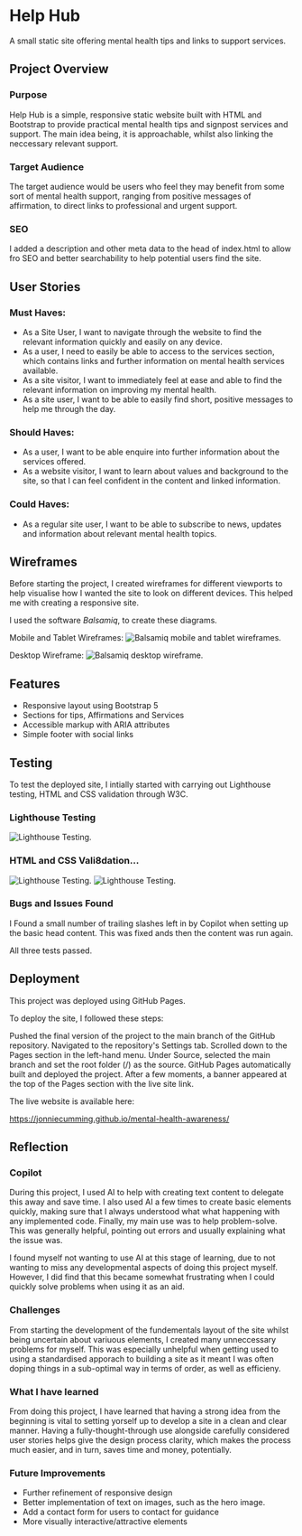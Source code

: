 # Help Hub

A small static site offering mental health tips and links to support services.

## Project Overview 

### Purpose

Help Hub is a simple, responsive static website built with HTML and Bootstrap to provide practical mental health tips and signpost services and support. The main idea being, it is approachable, whilst also linking the neccessary relevant support.

### Target Audience

The target audience would be users who feel they may benefit from some sort of mental health support, ranging from positive messages of affirmation, to direct links to professional and urgent support.

### SEO
I added a description and other meta data to the head of index.html to allow fro SEO and better searchability to help potential users find the site.

## User Stories

### Must Haves:
- As a Site User, I want to navigate through the website to find the relevant information quickly and easily on any device.
- As a user, I need to easily be able to access to the services section, which contains links and further information on mental health services available.
- As a site visitor, I want to immediately feel at ease and able to find the relevant information on improving my mental health.
- As a site user, I want to be able to easily find short, positive messages to help me through the day.
### Should Haves:
- As a user, I want to be able enquire into further information about the services offered.
- As a website visitor, I want to learn about values and background to the site, so that I can feel confident in the content and linked information.

### Could Haves:
- As a regular site user, I want to be able to subscribe to news, updates and information about relevant mental health topics.
## Wireframes

Before starting the project, I created wireframes for different viewports to help visualise how I wanted the site to look on different devices. This helped me with creating a responsive site.

I used the software _Balsamiq_, to create these diagrams.

Mobile and Tablet Wireframes:
![Balsamiq mobile and tablet wireframes.](/assets/images/wireframes/Mobile%20and%20Tablet%20view.png)

Desktop Wireframe:
![Balsamiq desktop wireframe.](/assets/images/wireframes/Desktop%20view.png)

## Features

- Responsive layout using Bootstrap 5
- Sections for tips, Affirmations and Services
- Accessible markup with ARIA attributes
- Simple footer with social links

## Testing

To test the deployed site, I intially started with carrying out Lighthouse testing, HTML and CSS validation through W3C.

### Lighthouse Testing
![Lighthouse Testing.](/assets/images/testing/lighthouse-report.png)

 ### HTML and CSS Vali8dation...
![Lighthouse Testing.](/assets/images/testing/w3c-html-validation.png)
![Lighthouse Testing.](/assets/images/testing/w3c-css-validation.png)

### Bugs and Issues Found
I Found a small number of trailing slashes left in by Copilot when setting up the basic head content. This was fixed ands then the content was run again.

All three tests passed.

## Deployment

This project was deployed using GitHub Pages.

To deploy the site, I followed these steps:

Pushed the final version of the project to the main branch of the GitHub repository.
Navigated to the repository's Settings tab.
Scrolled down to the Pages section in the left-hand menu.
Under Source, selected the main branch and set the root folder (/) as the source.
GitHub Pages automatically built and deployed the project.
After a few moments, a banner appeared at the top of the Pages section with the live site link.

The live website is available here:

https://jonniecumming.github.io/mental-health-awareness/


## Reflection

### Copilot
During this project, I used AI to help with creating text content to delegate this away and save time. I also used AI a few times to create basic elements quickly, making sure that I always understood what what happening with any implemented code. Finally, my main use was to help problem-solve. This was generally helpful, pointing out errors and usually explaining what the issue was.

I found myself not wanting to use AI at this stage of learning, due to not wanting to miss any developmental aspects of doing this project myself. However, I did find that this became somewhat frustrating when I could quickly solve problems when using it as an aid.

### Challenges
From starting the development of the fundementals layout of the site whilst being uncertain about variuous elements, I created many unneccessary problems for myself. This was especially unhelpful when getting used to using a standardised apporach to building a site as it meant I was often doping things in a sub-optimal way in terms of order, as well as efficieny.

### What I have learned
From doing this project, I have learned that having a strong idea from the beginning is vital to setting yorself up to develop a site in a clean and clear manner. Having a fully-thought-through use alongside carefully considered user stories helps give the design process clarity, which makes the process much easier, and in turn, saves time and money, potentially. 

### Future Improvements
- Further refinement of responsive design
- Better implementation of text on images, such as the hero image.
- Add a contact form for users to contact for guidance
- More visually interactive/attractive elements
